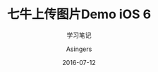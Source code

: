 ---
layout: post
title: "七牛上传图片Demo iOS 6"
date: 2016-07-12
author: "Asingers"
subtitle: "学习笔记"
catalog: true
categories: ios
tags:
   - iOS
---